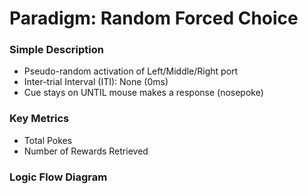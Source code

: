 
# Paradigm: Random Forced Choice


### Simple Description

- Pseudo-random activation of Left/Middle/Right port
- Inter-trial Interval (ITI): None (0ms)
- Cue stays on UNTIL mouse makes a response (nosepoke)

### Key Metrics

- Total Pokes
- Number of Rewards Retrieved


### Logic Flow Diagram

